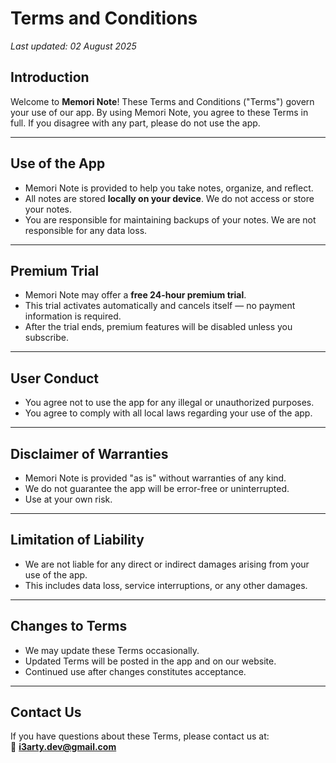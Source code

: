 # Terms and Conditions  
_Last updated: 02 August 2025_

## Introduction

Welcome to **Memori Note**! These Terms and Conditions ("Terms") govern your use of our app. By using Memori Note, you agree to these Terms in full. If you disagree with any part, please do not use the app.

---

## Use of the App

- Memori Note is provided to help you take notes, organize, and reflect.
- All notes are stored **locally on your device**. We do not access or store your notes.
- You are responsible for maintaining backups of your notes. We are not responsible for any data loss.

---

## Premium Trial

- Memori Note may offer a **free 24-hour premium trial**.
- This trial activates automatically and cancels itself — no payment information is required.
- After the trial ends, premium features will be disabled unless you subscribe.

---

## User Conduct

- You agree not to use the app for any illegal or unauthorized purposes.
- You agree to comply with all local laws regarding your use of the app.

---

## Disclaimer of Warranties

- Memori Note is provided "as is" without warranties of any kind.
- We do not guarantee the app will be error-free or uninterrupted.
- Use at your own risk.

---

## Limitation of Liability

- We are not liable for any direct or indirect damages arising from your use of the app.
- This includes data loss, service interruptions, or any other damages.

---

## Changes to Terms

- We may update these Terms occasionally.
- Updated Terms will be posted in the app and on our website.
- Continued use after changes constitutes acceptance.

---

## Contact Us

If you have questions about these Terms, please contact us at:  
📧 **i3arty.dev@gmail.com**
